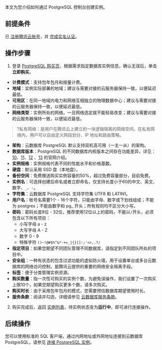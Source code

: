 本文为您介绍如何通过 PostgreSQL 控制台创建实例。

## 前提条件
已 [注册腾讯云账号](https://cloud.tencent.com/register?s_url=https%3A%2F%2Fcloud.tencent.com%2F)，并 [完成实名认证](https://console.cloud.tencent.com/developer)。

## 操作步骤
1. 登录 [PostgreSQL 购买页](https://buy.cloud.tencent.com/pgsql)，根据需求指定数据库实例信息，确认无误后，单击**立即购买**。
 - **计费模式**：支持包年包月和按量计费。
 - **地域**：实例实际部署的地域；建议与需要对接的云服务器保持一致，以便延迟最低。
 - **可用区**：在同一地域内电力和网络互相独立的物理数据中心；建议与需要对接的云服务器保持一致，以便延迟最低。
 - **网络类型**：实例所处的网络，一旦网络选定就不能轻易改变；建议与需要对接的云服务器保持一致，以便延迟最低。
>?私有网络：是用户在腾讯云上建立的一块逻辑隔离的网络空间，在私有网络内，用户可以自由定义网段划分、IP 地址和路由策略。
>
 - **架构**：云数据库 PostgreSQL 默认支持双机高可用（一主一从）的架构。
 - **数据库版本**：PostgreSQL 的不同数据库内核版本之间存在功能差异，详见：[10](https://www.postgresql.org/docs/10/static/index.html)、[11](https://www.postgresql.org/docs/11/index.html)、[12](https://www.postgresql.org/docs/12/release-12-4.html) 、[13](https://www.postgresql.org/docs/13/index.html) 的官网介绍。
 - **实例规格**：实例规格代表不同的性能水平和价格基数。
 - **硬盘**：默认采用 SSD 盘（本地盘）。
 - **备份空间**：免费赠送购买实例容量的50%，超过免费容量部分，目前免费。
 - **实例名**：可选择创建后命名或者立即命名，仅支持长度小于60的中文、英文、数字、`_`、`-`。
 - **字符集**：云数据库 PostgreSQL 支持字符集 UTF8 和 LATIN1。
 - **用户名**：帐号名需要1个 - 16个字符，只能由字母、数字或下划线组成；不能为 postgres；不能由数字和 pg\_ 开头；所有规则均不区分大小写。
 - **密码**：密码长度8位 - 32位，推荐使用12位以上的密码，不能以`/`开头，必须包含以下所有项目：
     - 小写字母 a - z
     - 大写字母 A - Z
     - 数字 0 - 9
     - 特殊字符 `()~!@#$%^&*-+=_|{}[]:;'<>,.?/`
 - **指定项目**：如果您期望不同团队管理不同数据库，请指定到不同团队所处的项目中。
 - **安全组**：一种有状态的包含过滤功能的虚拟防火墙，用于设置单台或多台云数据库的网络访问控制，是腾讯云提供的重要的网络安全隔离手段。
 - **标签**：便于分类管理实例资源。
 - **购买数量**：指一次性可购买的实例个数，为避免误操作，我们设置了一次购买上限10个，如果您期望购买更多个数，请多次购买。
 - **购买时长**：由于采用包年包月的模式，您需要预估数据库期望使用时长。
 - **服务条款**：阅读并勾选，详细请参见 [云数据库服务条款](https://cloud.tencent.com/document/product/409/39115)。
2. 购买完成后，返回 [实例列表](https://console.cloud.tencent.com/postgres)，待实例状态变为**运行中**，即可进行连接操作。

## 后续操作
您可以使用标准的 SQL 客户端，通过内网地址或外网地址连接到云数据库 PostgreSQL，请参见 [连接 PostgreSQL 实例](https://cloud.tencent.com/document/product/409/40429)。

